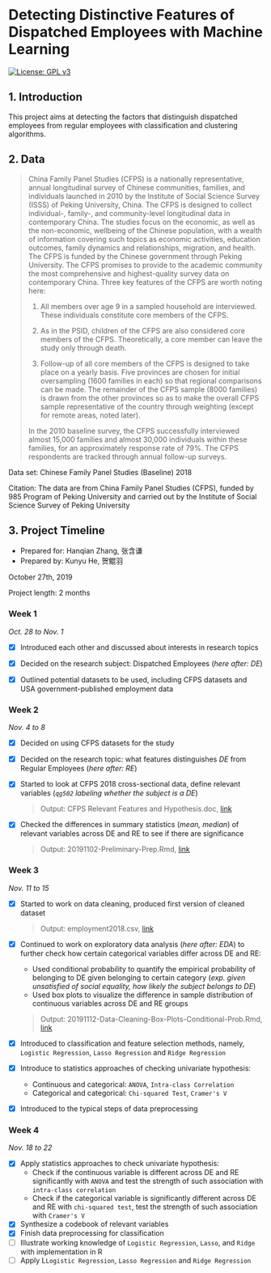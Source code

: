 # Detecting Distinctive Features of Dispatched Employees with Machine Learning

 [![License: GPL v3](https://img.shields.io/badge/License-GPL%20v3-blue.svg)](https://www.gnu.org/licenses/gpl-3.0) 

## 1. Introduction

This project aims at detecting the factors that distinguish dispatched employees from regular employees with classification and clustering algorithms.



## 2. Data

> China Family Panel Studies (CFPS) is a nationally representative, annual longitudinal survey of Chinese communities, families, and individuals launched in 2010 by the Institute of Social Science Survey (ISSS) of Peking University, China. The CFPS is designed to collect individual-, family-, and community-level longitudinal data in contemporary China. The studies focus on the economic, as well as the non-economic, wellbeing of the Chinese population, with a wealth of information covering such topics as economic activities, education outcomes, family dynamics and relationships, migration, and health. The CFPS is funded by the Chinese government through Peking University. The CFPS promises to provide to the academic community the most comprehensive and highest-quality survey data on contemporary China. Three key features of the CFPS are worth noting here:
>
> 1. All members over age 9 in a sampled household are interviewed. These individuals constitute core members of the CFPS.
>
> 2. As in the PSID, children of the CFPS are also considered core members of the CFPS. Theoretically, a core member can leave the study only through death.
>
> 3. Follow-up of all core members of the CFPS is designed to take place on a yearly basis. Five provinces are chosen for initial oversampling (1600 families in each) so that regional comparisons can be made. The remainder of the CFPS sample (8000 families) is drawn from the other provinces so as to make the overall CFPS sample representative of the country through weighting (except for remote areas, noted later).
>
> In the 2010 baseline survey, the CFPS successfully interviewed almost 15,000 families and almost 30,000 individuals within these families, for an approximately response rate of 79%. The CFPS respondents are tracked through annual follow-up surveys.



Data set: Chinese Family Panel Studies (Baseline) 2018

Citation: The data are from China Family Panel Studies (CFPS), funded by 985 Program of Peking University and carried out by the Institute of Social Science Survey of Peking University



## 3. Project Timeline

- Prepared for: Hanqian Zhang, 张含谦
- Prepared by: Kunyu He, 贺鲲羽

October 27th, 2019

Project length: 2 months



### Week 1

*Oct. 28 to Nov. 1*

- [x] Introduced each other and discussed about interests in research topics
- [x] Decided on the research subject: Dispatched Employees (*here after: DE*)
- [x] Outlined potential datasets to be used, including CFPS datasets and USA government-published employment data



### Week 2

*Nov. 4 to 8*

- [x] Decided on using CFPS datasets for the study

- [x] Decided on the research topic: what features distinguishes *DE* from Regular Employees  (*here after: RE*)

- [x] Started to look at CFPS 2018 cross-sectional data, define relevant variables (*`qg502` labeling whether the subject is a DE*)

  > Output: CFPS Relevant Features and Hypothesis.doc, [link](https://github.com/tzhanqian/dispatchedworkersCFPS/blob/master/data/Relevant%20Features%20and%20Research%20Hypothesis.docx)

- [x] Checked the differences in summary statistics (*mean, median*) of relevant variables across DE and RE to see if there are significance

  > Output: 20191102-Preliminary-Prep.Rmd, [link](https://github.com/tzhanqian/dispatchedworkersCFPS/blob/master/notebooks/EDA/20191102%20Preliminary%20Prep.Rmd)



### Week 3

*Nov. 11 to 15*

- [x] Started to work on data cleaning, produced first version of cleaned dataset

  > Output: employment2018.csv, [link](https://github.com/tzhanqian/dispatchedworkersCFPS/blob/master/data/employment2018.csv)

- [x] Continued to work on exploratory data analysis (*here after: EDA*) to further check how certain categorical variables differ across DE and RE:

  - Used conditional probability to quantify the empirical probability of belonging to DE given belonging to certain category (*exp. given unsatisfied of social equality, how likely the subject belongs to DE*)
  - Used box plots to visualize the difference in sample distribution of continuous variables across DE and RE groups

  > Output: 20191112-Data-Cleaning-Box-Plots-Conditional-Prob.Rmd, [link](https://github.com/tzhanqian/dispatchedworkersCFPS/blob/master/notebooks/EDA/20191112%20Data%20Cleaning-Box%20Plots-Conditional%20Prob.Rmd)

- [x] Introduced to classification and feature selection methods, namely, `Logistic Regression`, `Lasso Regression` and `Ridge Regression`

- [x] Introduce to statistics approaches of checking univariate hypothesis:

  - Continuous and categorical: `ANOVA`, `Intra-class Correlation`
  - Categorical and categorical: `Chi-squared Test`, `Cramer's V`

- [x] Introduced to the typical steps of data preprocessing



### Week 4

*Nov. 18 to 22*

- [x] Apply statistics approaches to check univariate hypothesis:
  - Check if the continuous variable is different across DE and RE significantly with `ANOVA` and test the strength of such association with `intra-class correlation`
  - Check if the categorical variable is significantly different across DE and RE with `chi-squared test`, test the strength of such association with `Cramer's V`
- [x] Synthesize a codebook of relevant variables
- [x] Finish data preprocessing for classification
- [ ] Illustrate working knowledge of `Logistic Regression`, `Lasso`, and `Ridge` with implementation in R
- [ ] Apply L`Logistic Regression`, `Lasso Regression` and `Ridge Regression`
